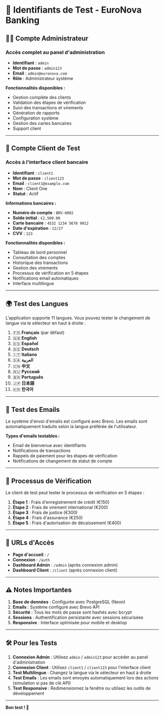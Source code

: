 # 🔐 Identifiants de Test - EuroNova Banking

## 👨‍💼 Compte Administrateur

### Accès complet au panel d'administration
- **Identifiant** : `admin`
- **Mot de passe** : `admin123`
- **Email** : `admin@euronova.com`
- **Rôle** : Administrateur système

**Fonctionnalités disponibles :**
- Gestion complète des clients
- Validation des étapes de vérification
- Suivi des transactions et virements
- Génération de rapports
- Configuration système
- Gestion des cartes bancaires
- Support client

---

## 👤 Compte Client de Test

### Accès à l'interface client bancaire
- **Identifiant** : `client1`
- **Mot de passe** : `client123`
- **Email** : `client1@example.com`
- **Nom** : Client One
- **Statut** : Actif

**Informations bancaires :**
- **Numéro de compte** : `BRV-0002`
- **Solde initial** : `€2,500.00`
- **Carte bancaire** : `4532 1234 5678 9012`
- **Date d'expiration** : `12/27`
- **CVV** : `123`

**Fonctionnalités disponibles :**
- Tableau de bord personnel
- Consultation des comptes
- Historique des transactions
- Gestion des virements
- Processus de vérification en 5 étapes
- Notifications email automatiques
- Interface multilingue

---

## 🌍 Test des Langues

L'application supporte 11 langues. Vous pouvez tester le changement de langue via le sélecteur en haut à droite :

1. 🇫🇷 **Français** (par défaut)
2. 🇬🇧 **English**
3. 🇪🇸 **Español**
4. 🇩🇪 **Deutsch**
5. 🇮🇹 **Italiano**
6. 🇸🇦 **العربية**
7. 🇨🇳 **中文**
8. 🇷🇺 **Русский**
9. 🇧🇷 **Português**
10. 🇯🇵 **日本語**
11. 🇰🇷 **한국어**

---

## 📧 Test des Emails

Le système d'envoi d'emails est configuré avec Brevo. Les emails sont automatiquement traduits selon la langue préférée de l'utilisateur.

**Types d'emails testables :**
- Email de bienvenue avec identifiants
- Notifications de transactions
- Rappels de paiement pour les étapes de vérification
- Notifications de changement de statut de compte

---

## 🔄 Processus de Vérification

Le client de test peut tester le processus de vérification en 5 étapes :

1. **Étape 1** : Frais d'enregistrement de crédit (€150)
2. **Étape 2** : Frais de virement international (€200)
3. **Étape 3** : Frais de justice (€300)
4. **Étape 4** : Frais d'assurance (€250)
5. **Étape 5** : Frais d'autorisation de décaissement (€400)

---

## 🚀 URLs d'Accès

- **Page d'accueil** : `/`
- **Connexion** : `/auth`
- **Dashboard Admin** : `/admin` (après connexion admin)
- **Dashboard Client** : `/client` (après connexion client)

---

## ⚠️ Notes Importantes

1. **Base de données** : Configurée avec PostgreSQL (Neon)
2. **Emails** : Système configuré avec Brevo API
3. **Sécurité** : Tous les mots de passe sont hashés avec bcrypt
4. **Sessions** : Authentification persistante avec sessions sécurisées
5. **Responsive** : Interface optimisée pour mobile et desktop

---

## 🛠️ Pour les Tests

1. **Connexion Admin** : Utilisez `admin` / `admin123` pour accéder au panel d'administration
2. **Connexion Client** : Utilisez `client1` / `client123` pour l'interface client
3. **Test Multilingue** : Changez la langue via le sélecteur en haut à droite
4. **Test Emails** : Les emails sont envoyés automatiquement lors des actions (simulation si pas de clé API)
5. **Test Responsive** : Redimensionnez la fenêtre ou utilisez les outils de développement

---

**Bon test ! 🎉**

